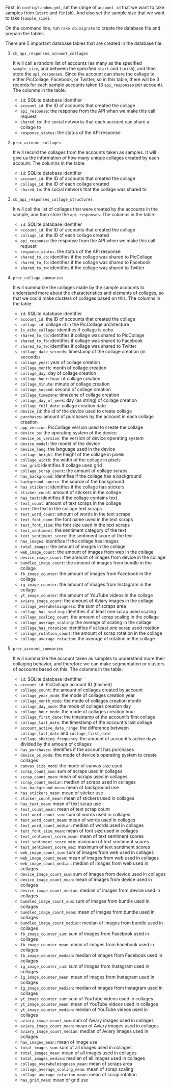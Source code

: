 First, in `config/random.yml`, set the range of `account_id` that we want to take samples from (`start` and `finish`).
And also set the sample size that we want to take (`sample_size`).

On the command line, run `rake db:migrate` to create the database file and prepare the tables.

There are 5 important database tables that are created in the database file:

1. `cb_api_responses_account_collages`

    It will call a random list of accounts (as many as the specified `sample_size`, and between the specified `start` and `finish`), and then store the `api_response`s.
    Since the account can share the collage to either PicCollage, Facebook, or Twitter, so in this table, there will be 3 records for each sample accounts taken (3 `api_response`s per account).
    The columns in the table:

    - `id`: SQLite database identifier
    - `account_id`: the ID of accounts that created the collage
    - `api_response`: the response from the API when we make this call request
    - `shared_to`: the social networks that each account can share a collage to
    - `response_status`: the status of the API response

2. `proc_account_collages`

    It will record the collages from the accounts taken as samples.
    It will give us the information of how many unique collages created by each account.
    The columns in the table:

    - `id`: SQLite database identifier
    - `account_id`: the ID of accounts that created the collage
    - `collage_id`: the ID of each collage created
    - `shared_to`: the social network that the collage was shared to

3. `cb_api_responses_collage_structures`

    It will call the list of collages that were created by the accounts in the sample, and then store the `api_response`s.
    The columns in the table:

    - `id`: SQLite database identifier
    - `account_id`: the ID of accounts that created the collage
    - `collage_id`: the ID of each collage created
    - `api_response`: the response from the API when we make this call request
    - `response_status`: the status of the API response
    - `shared_to_cb`: identifies if the collage was shared to PicCollage
    - `shared_to_fb`: identifies if the collage was shared to Facebook
    - `shared_to_tw`: identifies if the collage was shared to Twitter

4. `proc_collage_summaries`

    It will summarize the collages made by the sample accounts to understand more about the characteristics and elements of collages, so that we could make clusters of collages based on this.
    The columns in the table:

    - `id`: SQLite database identifier
    - `account_id`: the ID of accounts that created the collage
    - `collage_id`: collage id in the PicCollage architecture
    - `is_echo_collage`: identifies if collage is echo
    - `shared_to_cb`: identifies if collage was shared to PicCollage
    - `shared_to_fb`: identifies if collage was shared to Facebook
    - `shared_to_tw`: identifies if collage was shared to Twitter
    - `collage_date_seconds`: timestamp of the collage creation (in seconds)
    - `collage_year`: year of collage creation
    - `collage_month`: month of collage creation
    - `collage_day`: day of collage creation
    - `collage_hour`: hour of collage creation
    - `collage_minute`: minute of collage creation
    - `collage_second`: second of collage creation
    - `collage_timezone`: timezone of collage creation
    - `collage_day_of_week`: day (as string) of collage creation
    - `collage_full_date`: collage creation date
    - `device_id`: the id of the device used to create collage
    - `purchases`: amount of purchases by the account in each collage creation
    - `app_version`: PicCollage version used to create the collage
    - `device_os`: the operating system of the device
    - `device_os_version`: the version of device operating system
    - `device_model`: the model of the device
    - `device_lang`: the language used in the device
    - `collage_height`: the height of the collage in pixels
    - `collage_width`: the width of the collage in pixels
    - `has_grid`: identifies if collage used grid
    - `collage_scrap_count`: the amount of collage scraps
    - `has_background`: identifies if the collage has a background
    - `background_source`: the source of the background
    - `has_stickers`: identifies if the collage has stickers
    - `sticker_count`: amount of stickers in the collage
    - `has_text`: identifies if the collage contains text
    - `text_count`: amount of text scraps in the collage
    - `text`: the text in the collage text scraps
    - `text_word_count`: amount of words in the text scraps
    - `text_font_name`: the font name used in the text scraps
    - `text_font_size`: the font size used in the text scraps
    - `text_sentiment`: the sentiment category of the text
    - `text_sentiment_score`: the sentiment score of the text
    - `has_images`: identifies if the collage has images
    - `total_images`: the amount of images in the collage
    - `web_image_count`: the amount of images from web in the collage
    - `device_image_count`: the amount of images from device in the collage
    - `bundled_image_count`: the amount of images from bundle in the collage
    - `fb_image_counter`: the amount of images from Facebook in the collage
    - `ig_image_counter`: the amount of images from Instagram in the collage
    - `yt_image_counter`: the amount of YouTube videos in the collage
    - `aviary_image_count`: the amount of Aviary images in the collage
    - `collage_overwhelmingness`: the sum of scraps area
    - `collage_has_scaling`: identifies if at least one scrap used scaling
    - `collage_scaling_count`: the amount of scrap scaling in the collage
    - `collage_average_scaling`: the average of scaling in the collage
    - `collage_has_rotation`: identifies if at least one scrap used rotation
    - `collage_rotation_count`: the amount of scrap rotation in the collage
    - `collage_average_rotation`: the average of rotation in the collage

5. `proc_account_summaries`

    It will summarize the account taken as samples to understand more their collaging behavior, and therefore we can make segmentation or clusters of accounts based on this.
    The columns in the table:
    - `id`: SQLite database identifier
    - `account_id`: PicCollage account ID (hashed)
    - `collage_count`: the amount of collages created by account
    - `collage_year_mode`: the mode of collages creation year
    - `collage_month_mode`: the mode of collages creation month
    - `collage_day_mode`: the mode of collages creation day
    - `collage_hour_mode`: the mode of collages creation hour
    - `collage_first_date`: the timestamp of the account's first collage
    - `collage_last_date`: the timestamp of the account's last collage
    - `account_active_date_range`: the difference between `collage_last_date` and `collage_first_date`
    - `collage_sharing_frequency`: the amount of account's active days divided by the amount of collages
    - `has_purchases`: identifies if the account has purchases
    - `device_os_mode`: the mode of device's operating system to create collages
    - `canvas_size_mode`: the mode of canvas size used
    - `scrap_count_sum`: sum of scraps used in collages
    - `scrap_count_mean`: mean of scraps used in collages
    - `scrap_count_median`: median of scraps used in collages
    - `has_background_mean`: mean of background use
    - `has_stickers_mean`: mean of sticker use
    - `sticker_count_mean`: mean of stickers used in collages
    - `has_text_mean`: mean of text scrap use
    - `text_count_mean`: mean of text scrap count
    - `text_word_count_sum`: sum of words used in collages
    - `text_word_count_mean`: mean of words used in collages
    - `text_word_count_median`: median of words used in collages
    - `text_font_size_mean`: mean of font size used in collages
    - `text_sentiment_score_mean`: mean of text sentiment scores
    - `text_sentiment_score_min`: minimum of text sentiment scores
    - `text_sentiment_score_max`: maximum of text sentiment scores
    - `web_image_count_sum`: sum of images from web used in collages
    - `web_image_count_mean`: mean of images from web used in collages
    - `web_image_count_median`: median of images from web used in collages
    - `device_image_count_sum`: sum of images from device used in collages
    - `device_image_count_mean`: mean of images from device used in collages
    - `device_image_count_median`: median of images from device used in collages
    - `bundled_image_count_sum`: sum of images from bundle used in collages
    - `bundled_image_count_mean`: mean of images from bundle used in collages
    - `bundled_image_count_median`: median of images from bundle used in collages
    - `fb_image_counter_sum`: sum of images from Facebook used in collages
    - `fb_image_counter_mean`: mean of images from Facebook used in collages
    - `fb_image_counter_median`: median of images from Facebook used in collages
    - `ig_image_counter_sum`: sum of images from Instagram used in collages
    - `ig_image_counter_mean`: mean of images from Instagram used in collages
    - `ig_image_counter_median`: median of images from Instagram used in collages
    - `yt_image_counter_sum`: sum of YouTube videos used in collages
    - `yt_image_counter_mean`: mean of YouTube videos used in collages
    - `yt_image_counter_median`: median of YouTube videos used in collages
    - `aviary_image_count_sum`: sum of Aviary images used in collages
    - `aviary_image_count_mean`: mean of Aviary images used in collages
    - `aviary_image_count_median`: median of Aviary images used in collages
    - `has_images_mean`: mean of image use
    - `total_images_sum`: sum of all images used in collages
    - `total_images_mean`: mean of all images used in collages
    - `total_images_median`: median of all images used in collages
    - `collage_overwhelmingness_mean`: mean of scraps area
    - `collage_average_scaling_mean`: mean of scrap scaling
    - `collage_average_rotation_mean`: mean of scrap rotation
    - `has_grid_mean`: mean of grid use
